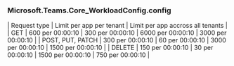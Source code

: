 <!-- markdownlint-disable MD041-->
### Microsoft.Teams.Core_WorkloadConfig.config
| Request type | Limit per app per tenant | Limit per app accross all tenants |
| GET | 600 per 00:00:10 | 300 per 00:00:10 | 6000 per 00:00:10 | 3000 per 00:00:10 |
| POST, PUT, PATCH | 300 per 00:00:10 | 60 per 00:00:10 | 3000 per 00:00:10 | 1500 per 00:00:10 |
| DELETE | 150 per 00:00:10 | 30 per 00:00:10 | 1500 per 00:00:10 | 750 per 00:00:10 |
